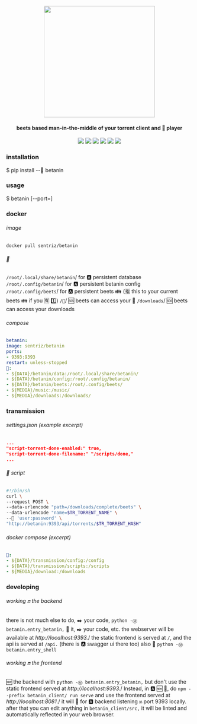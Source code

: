 <p align="center"><img width="300" src="https://raw.githubusercontent.com/sentriz/betanin/master/betanin_client/src/assets/logo.png"></p>
<h4 align="center">beets based man-in-the-middle of your torrent client and 🎸 player</h4>
<p align="center"><a href="http://hub.docker.com/r/sentriz/betanin"><img src="https://img.shields.io/docker/pulls/sentriz/betanin.svg"></a> <a href="https://microbadger.com/images/sentriz/betanin" title="Get your own image 🔰 🔛 microbadger.com"><img src="https://images.microbadger.com/badges/image/sentriz/betanin.svg"></a> <img src="https://api.codacy.com/project/badge/Grade/db7d1db9dd404f8fa31febc8a2d52d00"> <img src="https://img.shields.io/github/issues/sentriz/betanin.svg"> <img src="https://img.shields.io/github/issues-pr/sentriz/betanin.svg"> <img src="https://sentriz.keybase.pub/share/howdy.svg"></p>

### installation 
$ pip install --👤 betanin 

### usage 
$ betanin [--port=<port>]

### docker 
###### image 
`docker pull sentriz/betanin` 
###### 📣 
`/root/.local/share/betanin`/ for 🅰️ persistent database 
`/root/.config/betanin`/ for 🅰️ persistent betanin config 
`/root/.config/beets`/ for 🅰️ persistent beets 👪 (🈯 this to your current beets 👪 if you 🈶 1️⃣) 
`/🎸`/ 🆘 beets can access your 🎸 
`/downloads`/ 🆘 beets can access your downloads 
###### compose 
```yml 
betanin: 
image: sentriz/betanin 
ports: 
- 9393:9393 
restart: unless-stopped 
📣: 
- ${DATA}/betanin/data:/root/.local/share/betanin/ 
- ${DATA}/betanin/config:/root/.config/betanin/ 
- ${DATA}/betanin/beets:/root/.config/beets/ 
- ${MEDIA}/music:/music/ 
- ${MEDIA}/downloads:/downloads/ 
``` 

### transmission 
###### settings.json (example excerpt) 
```json 
... 
"script-torrent-done-enabled:" true, 
"script-torrent-done-filename:" "/scripts/done," 
... 
``` 
###### 🔨 script 
```bash 
#!/bin/sh 
curl \ 
--request POST \ 
--data-urlencode "path=/downloads/complete/beets" \ 
--data-urlencode "name=$TR_TORRENT_NAME" \ 
--👤 'user:password' \ 
"http://betanin:9393/api/torrents/$TR_TORRENT_HASH" 
``` 
###### docker compose (excerpt) 
```yaml 
📣: 
- ${DATA}/transmission/config:/config 
- ${DATA}/transmission/scripts:/scripts 
- ${MEDIA}/download:/downloads 
``` 

### developing 
###### working 🔛 the backend 
there is not much else to do, ✒️ your code, `python -Ⓜ️ betanin.entry_betanin,` 🚬 it, ✒️ your code, etc. 
the webserver will be available at *http://localhost:9393.*/ the static frontend is served at `/`, and the api is served at `/api.` (there is 🅰️ swagger ui there too) 
also 👀 `python -Ⓜ️ betanin.entry_shell` 
###### working 🔛 the frontend 
🆕 the backend with `python -Ⓜ️ betanin.entry_betanin,` but don't use the static frontend served at *http://localhost:9393.*/ Instead, in 🅰️ 🆕 🐚, do `npm --prefix betanin_client/ run serve` and use the frontend served at *http://localhost:8081.*/ it will 👀 for 🅰️ backend listening 🔛 port 9393 locally. after that you can edit anything in `betanin_client/src,` it will be linted and automatically reflected in your web browser. 

